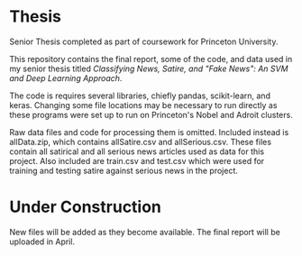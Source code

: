 # Thesis
Senior Thesis completed as part of coursework for Princeton University.

This repository contains the final report, some of the code, and data used in my senior thesis titled *Classifying News, Satire, and "Fake News": An SVM and Deep Learning Approach*.

The code is requires several libraries, chiefly pandas, scikit-learn, and keras. Changing some file locations may be necessary to run directly as these programs were set up to run on Princeton's Nobel and Adroit clusters.

Raw data files and code for processing them is omitted. Included instead is allData.zip, which contains allSatire.csv and allSerious.csv. These files contain all satirical and all serious news articles used as data for this project. Also included are train.csv and test.csv which were used for training and testing satire against serious news in the project.

# Under Construction
New files will be added as they become available. The final report will be uploaded in April.
